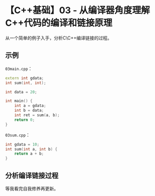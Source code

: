 # 【C++基础】03 - 从编译器角度理解C++代码的编译和链接原理


从一个简单的例子入手，分析C\C++编译链接的过程。

## 示例
`03main.cpp`：  
```C++
extern int gdata;
int sum(int, int);

int data = 20;

int main() {
    int a = gdata;
    int b = data;
    int ret = sum(a, b);
    return 0;
}
```

`03sum.cpp`：  
```C++
int gdata = 10;
int sum(int a, int b) {
    return a + b;
}
```

## 分析编译链接过程

等我看完自我修养再更新。
